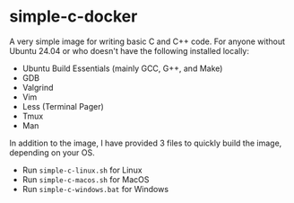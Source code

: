 # simple-c-docker
A very simple image for writing basic C and C++ code. For anyone without Ubuntu 24.04 or who doesn't have the following installed locally:

- Ubuntu Build Essentials (mainly GCC, G++, and Make)
- GDB
- Valgrind
- Vim
- Less (Terminal Pager)
- Tmux
- Man

In addition to the image, I have provided 3 files to quickly build the image, depending on your OS. 

- Run `simple-c-linux.sh` for Linux
- Run `simple-c-macos.sh` for MacOS
- Run `simple-c-windows.bat` for Windows 
